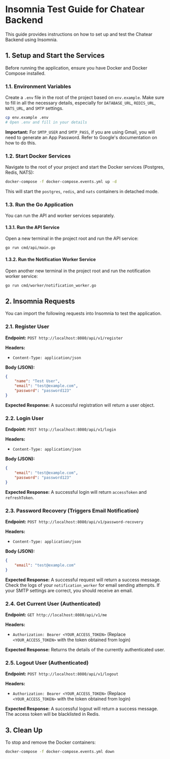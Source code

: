 # Insomnia Test Guide for Chatear Backend

This guide provides instructions on how to set up and test the Chatear Backend using Insomnia.

## 1. Setup and Start the Services

Before running the application, ensure you have Docker and Docker Compose installed.

### 1.1. Environment Variables

Create a `.env` file in the root of the project based on `env.example`. Make sure to fill in all the necessary details, especially for `DATABASE_URL`, `REDIS_URL`, `NATS_URL`, and `SMTP` settings.

```bash
cp env.example .env
# Open .env and fill in your details
```

**Important:** For `SMTP_USER` and `SMTP_PASS`, if you are using Gmail, you will need to generate an App Password. Refer to Google's documentation on how to do this.

### 1.2. Start Docker Services

Navigate to the root of your project and start the Docker services (Postgres, Redis, NATS):

```bash
docker-compose -f docker-compose.events.yml up -d
```

This will start the `postgres`, `redis`, and `nats` containers in detached mode.

### 1.3. Run the Go Application

You can run the API and worker services separately.

#### 1.3.1. Run the API Service

Open a new terminal in the project root and run the API service:

```bash
go run cmd/api/main.go
```

#### 1.3.2. Run the Notification Worker Service

Open another new terminal in the project root and run the notification worker service:

```bash
go run cmd/worker/notification_worker.go
```

## 2. Insomnia Requests

You can import the following requests into Insomnia to test the application.

### 2.1. Register User

**Endpoint:** `POST http://localhost:8080/api/v1/register`

**Headers:**
*   `Content-Type: application/json`

**Body (JSON):**

```json
{
    "name": "Test User",
    "email": "test@example.com",
    "password": "password123"
}
```

**Expected Response:**
A successful registration will return a user object.

### 2.2. Login User

**Endpoint:** `POST http://localhost:8080/api/v1/login`

**Headers:**
*   `Content-Type: application/json`

**Body (JSON):**

```json
{
    "email": "test@example.com",
    "password": "password123"
}
```

**Expected Response:**
A successful login will return `accessToken` and `refreshToken`.

### 2.3. Password Recovery (Triggers Email Notification)

**Endpoint:** `POST http://localhost:8080/api/v1/password-recovery`

**Headers:**
*   `Content-Type: application/json`

**Body (JSON):**

```json
{
    "email": "test@example.com"
}
```

**Expected Response:**
A successful request will return a success message. Check the logs of your `notification_worker` for email sending attempts. If your SMTP settings are correct, you should receive an email.

### 2.4. Get Current User (Authenticated)

**Endpoint:** `GET http://localhost:8080/api/v1/me`

**Headers:**
*   `Authorization: Bearer <YOUR_ACCESS_TOKEN>` (Replace `<YOUR_ACCESS_TOKEN>` with the token obtained from login)

**Expected Response:**
Returns the details of the currently authenticated user.

### 2.5. Logout User (Authenticated)

**Endpoint:** `POST http://localhost:8080/api/v1/logout`

**Headers:**
*   `Authorization: Bearer <YOUR_ACCESS_TOKEN>` (Replace `<YOUR_ACCESS_TOKEN>` with the token obtained from login)

**Expected Response:**
A successful logout will return a success message. The access token will be blacklisted in Redis.

## 3. Clean Up

To stop and remove the Docker containers:

```bash
docker-compose -f docker-compose.events.yml down
```
